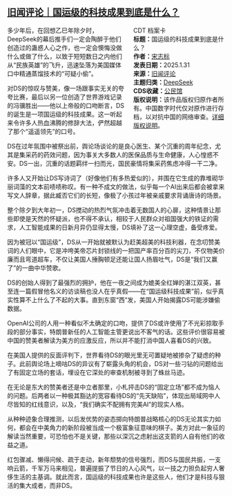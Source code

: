 <!--1738517037000-->
[旧闻评论｜国运级的科技成果到底是什么？](https://chinadigitaltimes.net/chinese/715537.html)
------

<div style="width:42%;float:right;padding-left:20px;"><div class="su-spoiler su-spoiler-style-fancy su-spoiler-icon-chevron-circle" data-scroll-offset="0" data-anchor-in-url="no"><div class="su-spoiler-title" tabindex="0" role="button"><span class="su-spoiler-icon"></span>CDT 档案卡</div><div class="su-spoiler-content su-u-clearfix su-u-trim"><strong>标题：</strong>国运级的科技成果到底是什么？<br><strong>作者：</strong><a href="https://chinadigitaltimes.net/space/宋志标" target="_blank">宋志标</a><br><strong>发表日期：</strong>2025.1.31<br><strong>来源：</strong><a href="https://archive.ph/e8hk9" target="_blank">旧闻评论</a><br><strong>主题归类：</strong><a href="https://chinadigitaltimes.net/space/DeepSeek" target="_blank">DeepSeek</a><br><strong>CDS收藏：</strong><a href="https://chinadigitaltimes.net/space/%E5%85%AC%E6%B0%91%E9%A6%86" target="_blank" rel="noopener">公民馆</a><br><strong>版权说明：</strong>该作品版权归原作者所有。中国数字时代仅对原作进行存档，以对抗中国的网络审查。<a href="https://chinadigitaltimes.net/chinese/copyright">详细版权说明</a>。</div></div></div><p>多少年后，在回想乙巳年除夕时，DeepSeek的幕后推手们一定会陶醉于他们创造过的蛊惑人心之作，也一定会懊悔没做什么或做了什么，以致于短短数日之内他们从“民族英雄”的飞升，迅速坠落为美国媒体口中精通蒸馏技术的“可疑小偷”。</p><p>对DS的惊叹与赞美，像一场跟事实无关的夸夸比赛，最后以另一位创造了世界游戏记录的冯骥胜出——他以上帝般的口吻断言，DS的诞生是一项国运级的科技成果。这一听起来令许多人热血沸腾的修辞大法，俨然超越了那个“遥遥领先”的口号。</p><p>DS在过年氛围中被祭出前，舆论场谈论的是良心医生、某个沉重的周年纪念，尤其是集采药的药效问题，因为事关大多数人的医保品质与生命健康，人心惶惑不安。DS一出，沉重的话题羁绊一扫而光，国民豪情将集采药焦虑冲得一干二净。</p><p>许多人又开始让DS写诗词了（好像他们有多热爱似的），并围在它生成的靠堆砌华丽词藻的文本前啧啧称叹。有一种不成文的做法，似乎每一个AI出来后都会被拿来写文人辞章，据此臧否它们的长短，像极了小孩过年被亲戚要求背诵唐诗的场景。</p><p>整个除夕到大年初一，DS搅动的热烈气氛冲击着无数国人的心扉，这种情景让那些即使是天然的怀疑派，也不得不承认，相较于人民群众对祖国强大的铁证的需求，人工智能成果的日新月异仍显得太慢，DS填补了这一心理空虚，备受疼爱。</p><p>因为被冠以“国运级”，DS从一开始就被默认为赶美超美的科技利器，在念叨赞美词的人们眼中，它是冲垮美帝芯片封锁线的一把国产率百分百的尖刀，不仅物美价廉而且弯道超车，不仅让美国人捶胸顿足还能让国人扬眉吐气，DS是“我们又赢了”的一曲中华赞歌。</p><p>DS的创始人得到了最强烈的拥护，他在一夜之间成为媲美全红婵的湛江双英，甚至连一篇假冒他名义的访谈稿也没人在乎真假——在“国运级科技成果”前，似乎真实性算不上什么了不起的大事。直到东窗“西”发，美国人开始揭露DS可能涉嫌偷数据。</p><p>OpenAI公司的人用一种看似不太确定的口吻，提供了DS或许使用了不光彩掠取手段的部分事实，特朗普新任的人工智能主管更说出不客气的话。这些评价很容易被中国的赞美者解读为美方的应激反应，所以并不能打消中国人喜看DS的兴致。</p><p>在美国人提供的反面评判下，世界看待DS的眼光里无可置疑地被掺杂了疑虑的种子。此前舆论场上嘀咕DS的异议有了崭露头角的机会，DS对一些刁钻的问题给出了有固定立场的套话，埋设在它深处的审查机制被寻到了蛛丝马迹。</p><p>在无论是东大的赞美者还是中立者那里，小札抨击DS的“固定立场”都不成为恼人的问题。后两者以一种极其豁达的宽容看待DS的“先天缺陷”，体现出局域网中人尽皆知的红线意识，以及，“我们确实不配拥有完美AI”的现实人格。</p><p>从种种迹象合理推测，以后发优势的姿态掷向特朗普战略核心的DS无论其实力如何，都会在中美角力的新阶段被当成一个极富象征意味的棋子。美方对此一象征的解读当然重要，可恐怕也不是关键，那些以深沉之虑射出这支箭的人自有他们的收益之道。</p><p>红包骤减、懒得问候、疏于走动，新年颓势的信号强烈，而DS与国民共振，一支响云箭，千军万马来相见，普遍提振了节日的人心风气，以一技之力担负起穷人奢侈生活的主基调。就此而言，国运级的科技成果也许是这些人，他们才是科技与狠活的集大成者，而非DS。</p><div class="addtoany_share_save_container addtoany_content addtoany_content_bottom"><div class="a2a_kit a2a_kit_size_32 addtoany_list" data-a2a-url="https://chinadigitaltimes.net/chinese/715537.html" data-a2a-title="旧闻评论｜国运级的科技成果到底是什么？"><a class="a2a_button_facebook" href="https://www.addtoany.com/add_to/facebook?linkurl=https%3A%2F%2Fchinadigitaltimes.net%2Fchinese%2F715537.html&amp;linkname=%E6%97%A7%E9%97%BB%E8%AF%84%E8%AE%BA%EF%BD%9C%E5%9B%BD%E8%BF%90%E7%BA%A7%E7%9A%84%E7%A7%91%E6%8A%80%E6%88%90%E6%9E%9C%E5%88%B0%E5%BA%95%E6%98%AF%E4%BB%80%E4%B9%88%EF%BC%9F" title="Facebook" rel="nofollow noopener" target="_blank"></a><a class="a2a_button_twitter" href="https://www.addtoany.com/add_to/twitter?linkurl=https%3A%2F%2Fchinadigitaltimes.net%2Fchinese%2F715537.html&amp;linkname=%E6%97%A7%E9%97%BB%E8%AF%84%E8%AE%BA%EF%BD%9C%E5%9B%BD%E8%BF%90%E7%BA%A7%E7%9A%84%E7%A7%91%E6%8A%80%E6%88%90%E6%9E%9C%E5%88%B0%E5%BA%95%E6%98%AF%E4%BB%80%E4%B9%88%EF%BC%9F" title="Twitter" rel="nofollow noopener" target="_blank"></a><a class="a2a_button_telegram" href="https://www.addtoany.com/add_to/telegram?linkurl=https%3A%2F%2Fchinadigitaltimes.net%2Fchinese%2F715537.html&amp;linkname=%E6%97%A7%E9%97%BB%E8%AF%84%E8%AE%BA%EF%BD%9C%E5%9B%BD%E8%BF%90%E7%BA%A7%E7%9A%84%E7%A7%91%E6%8A%80%E6%88%90%E6%9E%9C%E5%88%B0%E5%BA%95%E6%98%AF%E4%BB%80%E4%B9%88%EF%BC%9F" title="Telegram" rel="nofollow noopener" target="_blank"></a><a class="a2a_button_reddit" href="https://www.addtoany.com/add_to/reddit?linkurl=https%3A%2F%2Fchinadigitaltimes.net%2Fchinese%2F715537.html&amp;linkname=%E6%97%A7%E9%97%BB%E8%AF%84%E8%AE%BA%EF%BD%9C%E5%9B%BD%E8%BF%90%E7%BA%A7%E7%9A%84%E7%A7%91%E6%8A%80%E6%88%90%E6%9E%9C%E5%88%B0%E5%BA%95%E6%98%AF%E4%BB%80%E4%B9%88%EF%BC%9F" title="Reddit" rel="nofollow noopener" target="_blank"></a><a class="a2a_button_whatsapp" href="https://www.addtoany.com/add_to/whatsapp?linkurl=https%3A%2F%2Fchinadigitaltimes.net%2Fchinese%2F715537.html&amp;linkname=%E6%97%A7%E9%97%BB%E8%AF%84%E8%AE%BA%EF%BD%9C%E5%9B%BD%E8%BF%90%E7%BA%A7%E7%9A%84%E7%A7%91%E6%8A%80%E6%88%90%E6%9E%9C%E5%88%B0%E5%BA%95%E6%98%AF%E4%BB%80%E4%B9%88%EF%BC%9F" title="WhatsApp" rel="nofollow noopener" target="_blank"></a><a class="a2a_button_email" href="https://www.addtoany.com/add_to/email?linkurl=https%3A%2F%2Fchinadigitaltimes.net%2Fchinese%2F715537.html&amp;linkname=%E6%97%A7%E9%97%BB%E8%AF%84%E8%AE%BA%EF%BD%9C%E5%9B%BD%E8%BF%90%E7%BA%A7%E7%9A%84%E7%A7%91%E6%8A%80%E6%88%90%E6%9E%9C%E5%88%B0%E5%BA%95%E6%98%AF%E4%BB%80%E4%B9%88%EF%BC%9F" title="Email" rel="nofollow noopener" target="_blank"></a><a class="a2a_button_copy_link" href="https://www.addtoany.com/add_to/copy_link?linkurl=https%3A%2F%2Fchinadigitaltimes.net%2Fchinese%2F715537.html&amp;linkname=%E6%97%A7%E9%97%BB%E8%AF%84%E8%AE%BA%EF%BD%9C%E5%9B%BD%E8%BF%90%E7%BA%A7%E7%9A%84%E7%A7%91%E6%8A%80%E6%88%90%E6%9E%9C%E5%88%B0%E5%BA%95%E6%98%AF%E4%BB%80%E4%B9%88%EF%BC%9F" title="Copy Link" rel="nofollow noopener" target="_blank"></a><a class="a2a_dd addtoany_share_save addtoany_share" href="https://www.addtoany.com/share"></a></div></div>

